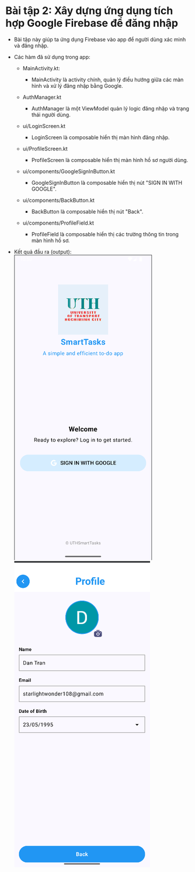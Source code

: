 # Bài tập 2: Xây dựng ứng dụng tích hợp Google Firebase để đăng nhập
- Bài tập này giúp ta ứng dụng Firebase vào app để người dùng xác minh và đăng nhập.

- Các hàm đã sử dụng trong app:
    + MainActivity.kt:
        - MainActivity là activity chính, quản lý điều hướng giữa các màn hình và xử lý đăng nhập bằng Google.

    + AuthManager.kt
        - AuthManager là một ViewModel quản lý logic đăng nhập và trạng thái người dùng.

    + ui/LoginScreen.kt
        - LoginScreen là composable hiển thị màn hình đăng nhập.

    + ui/ProfileScreen.kt
        - ProfileScreen là composable hiển thị màn hình hồ sơ người dùng.

    + ui/components/GoogleSignInButton.kt
        - GoogleSignInButton là composable hiển thị nút "SIGN IN WITH GOOGLE".

    + ui/components/BackButton.kt
        - BackButton là composable hiển thị nút "Back".

    + ui/components/ProfileField.kt
        - ProfileField là composable hiển thị các trường thông tin trong màn hình hồ sơ.

- Kết quả đầu ra (output):
![Màn hình đăng nhập](image.png)
![Màn hình trang cá nhân](image-1.png)